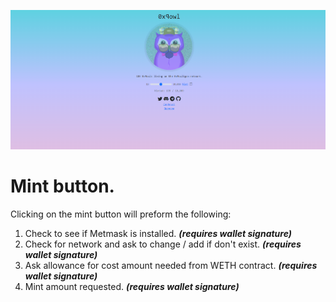 ![DApp front page preview](./dapp/dappreview.png "DApp front page preview")

# Mint button.
Clicking on the mint button will preform the following: 
1. Check to see if Metmask is installed. **_(requires wallet signature)_**
2. Check for network and ask to change / add if don't exist. **_(requires wallet signature)_**
3. Ask allowance for cost amount needed from WETH contract. **_(requires wallet signature)_**
4. Mint amount requested. **_(requires wallet signature)_**

